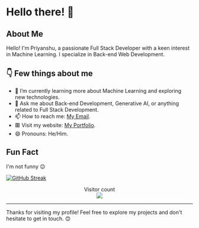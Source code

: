 # Hello there! 👋

## About Me
Hello! I'm Priyanshu, a passionate Full Stack Developer with a keen interest in Machine Learning. I specialize in Back-end Web Development.

## 👇 Few things about me
- 🌱 I’m currently learning more about Machine Learning and exploring new technologies.
- 💬 Ask me about Back-end Development, Generative AI, or anything related to Full Stack Development.
- 📫 How to reach me: [My Email](abpriyanshu007@gmail.com).
- 🟥 Visit my website: [My Portfolio](https://priyanshu085.tech).
- 😄 Pronouns: He/Him.

## Fun Fact
I'm not funny 😉

[![GitHub Streak](https://streak-stats.demolab.com?user=Priyanshu085&theme=shadow-blue&hide_border=true&border_radius=5.5&date_format=M%20j%5B%2C%20Y%5D&card_width=500)](https://git.io/streak-stats)

<p align="center"> 
  Visitor count<br>
  <img src="https://profile-counter.glitch.me/Priyanshu085/count.svg" />
</p>

---

Thanks for visiting my profile! Feel free to explore my projects and don't hesitate to get in touch. 😊